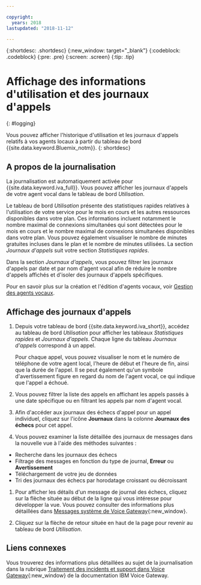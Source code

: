 ```yaml
---

copyright:
  years: 2018
lastupdated: "2018-11-12"

---
```


{:shortdesc: .shortdesc}
{:new_window: target="_blank"}
{:codeblock: .codeblock}
{:pre: .pre}
{:screen: .screen}
{:tip: .tip}


# Affichage des informations d'utilisation et des journaux d'appels
{: #logging}

Vous pouvez afficher l'historique d'utilisation et les journaux d'appels relatifs à vos agents locaux à partir du tableau de bord {{site.data.keyword.Bluemix_notm}}.
{: shortdesc}

## A propos de la journalisation

La journalisation est automatiquement activée pour {{site.data.keyword.iva_full}}. Vous pouvez afficher les journaux d'appels de votre agent vocal dans le tableau de bord _Utilisation_.

Le tableau de bord _Utilisation_ présente des statistiques rapides relatives à l'utilisation de votre service pour le mois en cours et les autres ressources disponibles dans votre plan. Ces informations incluent notamment le nombre maximal de connexions simultanées qui sont détectées pour le mois en cours et le nombre maximal de connexions simultanées disponibles dans votre plan. Vous pouvez également visualiser le nombre de minutes gratuites incluses dans le plan et le nombre de minutes utilisées. La section _Journaux d'appels_ suit votre section _Statistiques rapides_.

Dans la section _Journaux d'appels_, vous pouvez filtrer les journaux d'appels par date et par nom d'agent vocal afin de réduire le nombre d'appels affichés et d'isoler des journaux d'appels spécifiques.

Pour en savoir plus sur la création et l'édition d'agents vocaux, voir [Gestion des agents vocaux](managing.html).

##  Affichage des journaux d'appels

1. Depuis votre tableau de bord {{site.data.keyword.iva_short}}, accédez au tableau de bord _Utilisation_ pour afficher les tableaux _Statistiques rapides_ et _Journaux d'appels_. Chaque ligne du tableau _Journaux d'appels_ correspond à un appel.

      Pour chaque appel, vous pouvez visualiser le nom et le numéro de téléphone de votre agent local, l'heure de début et l'heure de fin, ainsi que la durée de l'appel. Il se peut également qu'un symbole d'avertissement figure en regard du nom de l'agent vocal, ce qui indique que l'appel a échoué.

1.  Vous pouvez filtrer la liste des appels en affichant les appels passés à une date spécifique ou en filtrant les appels par nom d'agent vocal.

1. Afin d'accéder aux journaux des échecs d'appel pour un appel individuel, cliquez sur l'icône **Journaux** dans la colonne **Journaux des échecs** pour cet appel.

1. Vous pouvez examiner la liste détaillée des journaux de messages dans la nouvelle vue à l'aide des méthodes suivantes :
  * Recherche dans les journaux des échecs
  * Filtrage des messages en fonction du type de journal, **Erreur** ou **Avertissement**
  * Téléchargement de votre jeu de données
  * Tri des journaux des échecs par horodatage croissant ou décroissant

1. Pour afficher les détails d'un message de journal des échecs, cliquez sur la flèche située au début de la ligne qui vous intéresse pour développer la vue. Vous pouvez consulter des informations plus détaillées dans [Messages système de Voice Gateway](https://www.ibm.com/support/knowledgecenter/SS4U29/messages.html){:new_window}.

1. Cliquez sur la flèche de retour située en haut de la page pour revenir au tableau de bord _Utilisation_.

## Liens connexes
Vous trouverez des informations plus détaillées au sujet de la journalisation dans la rubrique [Traitement des incidents et support dans Voice Gateway](https://www.ibm.com/support/knowledgecenter/SS4U29/troubleshooting.html){:new_window} de la documentation IBM Voice Gateway.
